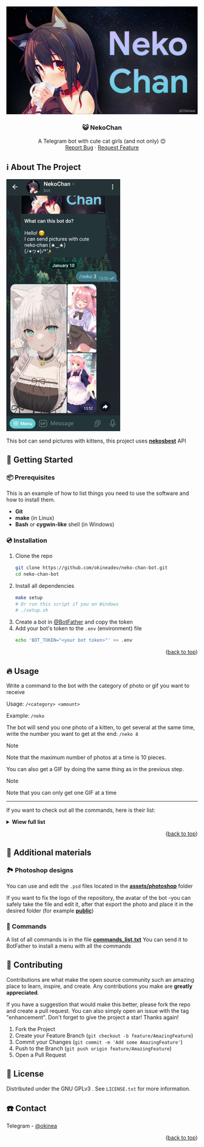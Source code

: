 <a name="readme-top"></a>

<!-- PROJECT LOGO -->
<br />
<div align="center">
  <a href="https://github.com/okineadev/neko-chan-bot">
    <img src="public/logo.jpg" alt="Logo">
  </a>

<h3 align="center">😺 NekoChan</h3>

  <p align="center">
    A Telegram bot with cute cat girls (and not only) 😊
    <br />
    <a href="https://github.com/okineadev/neko-chan-bot/issues">Report Bug</a>
    ·
    <a href="https://github.com/okineadev/neko-chan-bot/issues">Request Feature</a>
  </p>
</div>

<!-- ABOUT THE PROJECT -->

## ℹ️ About The Project

<img src="public/screenshot.jpg" width="300"></img>

This bot can send pictures with kittens, this project uses [**nekosbest**](https://github.com/nekos-best/nekos-best.py) API

<!-- GETTING STARTED -->

## 🧧 Getting Started

### 📦 Prerequisites

This is an example of how to list things you need to use the software and how to install them.

- **Git**
- **make** (in Linux)
- **Bash** or **cygwin-like** shell (in Windows)

### 💿 Installation


1. Clone the repo
   ```sh
   git clone https://github.com/okineadev/neko-chan-bot.git
   cd neko-chan-bot
   ```
2. Install all dependencies
   ```sh
   make setup
   # Or run this script if you on Windows
   # ./setup.sh
   ```
3. Create a bot in [@BotFather](https://t.me/botfather) and copy the token
4. Add your bot's token to the `.env` (environment) file
   ```sh
   echo 'BOT_TOKEN="<your bot token>"' >> .env
   ```

<p align="right">(<a href="#readme-top">back to top</a>)</p>

<!-- USAGE EXAMPLES -->

## 🔥 Usage

Write a command to the bot with the category of photo or gif you want to receive

Usage: `/<category> <amount>`

Example: `/neko`

The bot will send you one photo of a kitten, to get several at the same time, write the number you want to get at the end: `/neko 8`

> [!NOTE]
> Note that the maximum number of photos at a time is 10 pieces.

You can also get a GIF by doing the same thing as in the previous step.

> [!NOTE]
> Note that you can only get one GIF at a time

<hr>

If you want to check out all the commands, here is their list:

<details>
  <summary><b>Wiew full list</b></summary>
  <ul>
    <li><b>neko</b> - Send neko</li>
    <li><b>kitsune</b> - Send kitsune</li>
    <li><b>waifu</b> - Send waifu</li>
    <li><b>husbando</b> - Send husbando</li>
    <li><b>baka</b> - Send baka <b>GIF</b></li>
    <li><b>bite</b> - Send bite <b>GIF</b></li>
    <li><b>blush</b> - Send blush <b>GIF</b></li>
    <li><b>bored</b> - Send bored <b>GIF</b></li>
    <li><b>cry</b> - Send cry <b>GIF</b></li>
    <li><b>cuddle</b> - Send cuddle <b>GIF</b></li>
    <li><b>dance</b> - Send dance <b>GIF</b></li>
    <li><b>facepalm</b> - Send facepalm <b>GIF</b></li>
    <li><b>feed</b> - Send feed <b>GIF</b></li>
    <li><b>handhold</b> - Send handhold <b>GIF</b></li>
    <li><b>handshake</b> - Send handshake <b>GIF</b></li>
    <li><b>happy</b> - Send happy <b>GIF</b></li>
    <li><b>highfive</b> - Send highfive <b>GIF</b></li>
    <li><b>hug</b> - Send hug <b>GIF</b></li>
    <li><b>kick</b> - Send kick <b>GIF</b></li>
    <li><b>kiss</b> - Send kiss <b>GIF</b></li>
    <li><b>laugh</b> - Send laugh <b>GIF</b></li>
    <li><b>lurk</b> - Send lurk <b>GIF</b></li>
    <li><b>nod</b> - Send nod <b>GIF</b></li>
    <li><b>nom</b> - Send nom <b>GIF</b></li>
    <li><b>nope</b> - Send nope <b>GIF</b></li>
    <li><b>pat</b> - Send pat <b>GIF</b></li>
    <li><b>peck</b> - Send peck <b>GIF</b></li>
    <li><b>poke</b> - Send poke <b>GIF</b></li>
    <li><b>pout</b> - Send pout <b>GIF</b></li>
    <li><b>punch</b> - Send punch <b>GIF</b></li>
    <li><b>shoot</b> - Send shoot <b>GIF</b></li>
    <li><b>shrug</b> - Send shrug <b>GIF</b></li>
    <li><b>slap</b> - Send slap <b>GIF</b></li>
    <li><b>sleep</b> - Send sleep <b>GIF</b></li>
    <li><b>smile</b> - Send smile <b>GIF</b></li>
    <li><b>smug</b> - Send smug <b>GIF</b></li>
    <li><b>stare</b> - Send stare <b>GIF</b></li>
    <li><b>think</b> - Send think <b>GIF</b></li>
    <li><b>thumbsup</b> - Send thumbsup <b>GIF</b></li>
    <li><b>tickle</b> - Send tickle <b>GIF</b></li>
    <li><b>wave</b> - Send wave <b>GIF</b></li>
    <li><b>wink</b> - Send wink <b>GIF</b></li>
    <li><b>yawn</b> - Send yawn <b>GIF</b></li>
    <li><b>yeet</b> - Send yeet <b>GIF</b></li>
  </ul>
</details>

<p align="right">(<a href="#readme-top">back to top</a>)</p>

## 📑 Additional materials

### 🏞️ Photoshop designs

You can use and edit the `.psd` files located in the [**assets/photoshop**](assets/photoshop) folder

If you want to fix the logo of the repository, the avatar of the bot -you can safely take the file and edit it, after that export the photo and place it in the desired folder (for example [**public**](public))

### 📄 Commands

A list of all commands is in the file [**commands_list.txt**](assets/commands_list.txt)
You can send it to BotFather to install a menu with all the commands

<!-- CONTRIBUTING -->

## 🤝 Contributing

Contributions are what make the open source community such an amazing place to learn, inspire, and create. Any contributions you make are **greatly appreciated**.

If you have a suggestion that would make this better, please fork the repo and create a pull request. You can also simply open an issue with the tag "enhancement".
Don't forget to give the project a star! Thanks again!

1. Fork the Project
2. Create your Feature Branch (`git checkout -b feature/AmazingFeature`)
3. Commit your Changes (`git commit -m 'Add some AmazingFeature'`)
4. Push to the Branch (`git push origin feature/AmazingFeature`)
5. Open a Pull Request

<!-- LICENSE -->

## 📝 License

Distributed under the GNU GPLv3 . See `LICENSE.txt` for more information.

<!-- CONTACT -->

## ☎️ Contact

Telegram - [@okinea](https://t.me/okinea)

<p align="right">(<a href="#readme-top">back to top</a>)</p>
